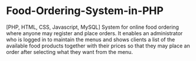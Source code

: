 # Food-Ordering-System-in-PHP
  [PHP, HTML, CSS, Javascript, MySQL] System for online food ordering where anyone may register and place orders. It enables an administrator who is logged in to maintain the menus and shows clients a list of the available food products together with their prices so that they may place an order after selecting what they want from the menu.
